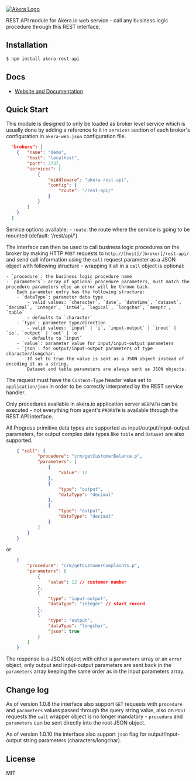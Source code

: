 [![Akera Logo](http://akera.io/logo.png)](http://akera.io/)

  REST API module for Akera.io web service - call any business logic procedure through this REST interface.

## Installation

```bash
$ npm install akera-rest-api
```

## Docs

  * [Website and Documentation](http://akera.io/)

## Quick Start

  This module is designed to only be loaded as broker level service which 
  is usually done by adding a reference to it in `services` section of 
  each broker's configuration in `akera-web.json` configuration file.
   
```json
  "brokers": [
  	{	"name": "demo",
  		"host": "localhost",
		"port": 3737,
		"services": [
			{ 
				"middleware": "akera-rest-api",
				"config": {
					"route": "/rest-api/"
				}
			}
		]
	}
  ]
```
  
  Service options available:
	- `route`: the route where the service is going to be mounted (default: '/rest/api/')
  
  The interface can then be used to call business logic procedures on the broker by making 
  HTTP `POST` requests to `http://[host]/[broker]/rest-api/` and send call information using 
  the `call` request parameter as a JSON object with following structure - wrapping it all in a `call` object is optional:

	- `procedure`: the business logic procedure name
	- `parameters`: array of optional procedure parameters, must match the procedure parameters else an error will be thrown back. 
		Each parameter entry has the following structure:
		- `dataType`: parameter data type
			- valid values: `character`, `date`, `datetime`, `dataset`, `decimal`, `integer`, `int64`, `logical`, `longchar`, `memptr`, `table`
			- defaults to `character`
		- `type`: parameter type/direction
			- valid values: `input` | `i`, `input-output` | `inout` | `io`, `output` | `out` | `o`
			- defaults to `input`
		- `value`: parameter value for input/input-output parameters
		- `json`: for output/input-output parameters of type character/longchar.
			If set to true the value is sent as a JSON object instead of encoding it as a string. 
			Dataset and table parameters are always sent as JSON objects.
  
  The request must have the `Content-Type` header value set to `application/json` in order to be 
  correctly interpreted by the REST service handler.
  
  Only procedures available in akera.io application server `WEBPATH` can be executed - not everything from agent's `PROPATH` is
  available through the REST API interface.
  
  All Progress primitive data types are supported as input/output/input-output parameters, for output complex data types like
  `table` and `dataset` are also supported.
  	
```json
	{ "call": {
			"procedure": "crm/getCustomerBalance.p",
			"parameters": [
				{
					"value": 12
				},
				{
					"type": "output",
					"dataType": "decimal"
				},
				{
					"type": "output",
					"dataType": "decimal"
				}
			]
		}
	}
```

or 

```json
	{
		"procedure": "crm/getCustomerComplaints.p",
		"parameters": [
			{
				"value": 12 // customer number
			},
			{
				"type": "input-output",
				"dataType": "integer" // start record
			},
			{
				"type": "output",
				"dataType": "longchar",
				"json": true
			}
		]
	}
```
  
  The response is a JSON object with either a `parameters` array or an `error` object, 
  only output and input-output parameters are sent back in the `parameters` array keeping 
  the same order as in the input parameters array. 

## Change log
  As of version 1.0.8 the interface also support `GET` requests with `procedure` and `parameters` values passed through 
  the query string value, also on `POST` requests the `call` wrapper object is no longer mandatory - `procedure` and `parameters` 
  can be sent directly into the root JSON object.
  
  As of version 1.0.10 the interface also support `json` flag for output/input-output string parameters (characters/longchar). 

## License
	
MIT 
